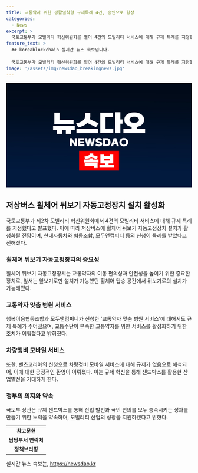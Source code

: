 ```yaml
---
title: 교통약자 위한 생활밀착형 규제특례 4건, 승인으로 향상
categories:
  - News
excerpt: >
  국토교통부가 모빌리티 혁신위원회를 열어 4건의 모빌리티 서비스에 대해 규제 특례를 지정했다. 특히 현대자동차의 휠체어 뒤보기 자동고정장치에 대한 특례를 허용해 교통약자의 이동 편의성과 안전성을 높일 예정이다. 또한, 교통약자 맞춤 병원 서비스와 차량정비 모바일 서비스도 규제 특례를 받았다. 국토부 장관은 모빌리티 혁신을 통해 규제를 개선하고 산업의 성장을 지원할 것이라며, 규제 샌드박스를 통해 모빌리티 산업을 앞당기겠다고 밝혔다.
feature_text: >
  ## koreablockchain 실시간 뉴스 속보입니다.

  국토교통부가 모빌리티 혁신위원회를 열어 4건의 모빌리티 서비스에 대해 규제 특례를 지정했다. 특히 현대자동차의 휠체어 뒤보기 자동고정장치에 대한 특례를 허용해 교통약자의 이동 편의성과 안전성을 높일 예정이다. 또한, 교통약자 맞춤 병원 서비스와 차량정비 모바일 서비스도 규제 특례를 받았다. 국토부 장관은 모빌리티 혁신을 통해 규제를 개선하고 산업의 성장을 지원할 것이라며, 규제 샌드박스를 통해 모빌리티 산업을 앞당기겠다고 밝혔다.
image: '/assets/img/newsdao_breakingnews.jpg'
---
```


<p><img src="/assets/img/newsdao_breakingnews.jpg" alt="koreablockchain 속보" /></p>

<h2 data-ke-size="size26">저상버스 휠체어 뒤보기 자동고정장치 설치 활성화</h2>

<p data-ke-size="size16">국토교통부가 제2차 모빌리티 혁신위원회에서 4건의 모빌리티 서비스에 대해 규제 특례를 지정했다고 발표했다. 이에 따라 저상버스에 휠체어 뒤보기 자동고정장치 설치가 활성화될 전망이며, 현대자동차와 협동조합, 모두앤컴퍼니 등의 신청이 특례를 받았다고 전해졌다.</p>

<h3><b>휠체어 뒤보기 자동고정장치의 중요성</b></h3>

<p data-ke-size="size16">휠체어 뒤보기 자동고정장치는 교통약자의 이동 편의성과 안전성을 높이기 위한 중요한 장치로, 앞서는 앞보기로만 설치가 가능했던 휠체어 탑승 공간에서 뒤보기로의 설치가 가능해졌다.</p>

<h3><b>교통약자 맞춤 병원 서비스</b></h3>

<p data-ke-size="size16">행복이음협동조합과 모두앤컴퍼니가 신청한 '교통약자 맞춤 병원 서비스'에 대해서도 규제 특례가 주어졌으며, 교통수단이 부족한 교통약자를 위한 서비스를 활성화하기 위한 조치가 이뤄졌다고 밝혀졌다.</p>

<h3><b>차량정비 모바일 서비스</b></h3>

<p data-ke-size="size16">또한, 벤츠코리아의 신청으로 차량정비 모바일 서비스에 대해 규제가 없음으로 해석되어, 이에 대한 긍정적인 환영이 이뤄졌다. 이는 규제 혁신을 통해 샌드박스를 활용한 산업발전을 기대하게 한다.</p>

<h3><b>정부의 의지와 약속</b></h3>

<p data-ke-size="size16">국토부 장관은 규제 샌드박스를 통해 산업 발전과 국민 편의를 모두 충족시키는 성과를 만들기 위한 노력을 약속하며, 모빌리티 산업의 성장을 지원하겠다고 밝혔다.</p>

<table>
    <tr>
        <td style="text-align: center; height: 17px;"><b>참고문헌</b></td>
    </tr>
    <tr>
        <td style="text-align: center; height: 17px;"><b>담당부서 연락처</b></td>
    </tr>
    <tr>
        <td style="text-align: center; height: 17px;"><b>정책브리핑</b></td>
    </tr>
</table>
실시간 뉴스 속보는, <a href="https://newsdao.kr" rel="dofollow">https://newsdao.kr</a>


